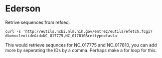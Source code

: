 # Ederson
Retrive sequences from refseq:
```{bash}
curl -s 'http://eutils.ncbi.nlm.nih.gov/entrez/eutils/efetch.fcgi?db=nucleotide&id=NC_017775,NC_017810&rettype=fasta'
```
This would retrieve sequnces for NC_017775 and NC_017810, you can add more by seperating the IDs by a comma. Perhaps make a for loop for this. 
